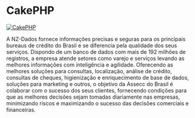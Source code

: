 CakePHP
=======

[![CakePHP](http://nasza.com.br/img/logo-nasza.png)](http://www.nasza.com.br)

A NZ-Dados fornece informações precisas e seguras para os principais bureaus de crédito do Brasil e se diferencia pela qualidade dos seus serviços. 
Dispondo de um banco de dados com mais de 192 milhões de registros, a empresa atende setores como varejo e serviços levando as melhores informações com inteligência e agilidade. 
Oferecendo as melhores soluções para consultas, localização, análise de crédito, consultas de cheques, higienização e enriquecimento de base de dados, soluções para marketing e outros, o objetivo da Assecc do Brasil é colaborar com o sucesso dos seus clientes, fornecendo condições para que as melhores decisões sejam tomadas diariamente nas empresas, minimizando riscos e maximizando o sucesso das decisões comerciais e financeiras.